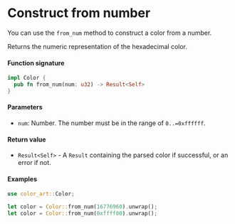# Construct from number

You can use the `from_num` method to construct a color from a number.

Returns the numeric representation of the hexadecimal color.

#### Function signature

```rust
impl Color {
  pub fn from_num(num: u32) -> Result<Self>
}
```

#### Parameters

* `num`: Number. The number must be in the range of `0..=0xffffff`.

#### Return value

* `Result<Self>` - A `Result` containing the parsed color if successful, or an error if not.

#### Examples

```rust
use color_art::Color;

let color = Color::from_num(16776960).unwrap();
let color = Color::from_num(0xffff00).unwrap();
```

